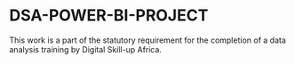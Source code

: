 # DSA-POWER-BI-PROJECT
This work is a part of the statutory requirement for the completion of a data analysis training by Digital Skill-up Africa.
